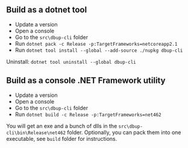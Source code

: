 
## Build as a dotnet tool

* Update a version
* Open a console
* Go to the `src\dbup-cli` folder
* Run `dotnet pack -c Release -p:TargetFrameworks=netcoreapp2.1`
* Run `dotnet tool install --global --add-source ./nupkg dbup-cli`

Uninstall:
`dotnet tool uninstall --global dbup-cli`

## Build as a console .NET Framework utility

* Update a version
* Open a console
* Go to the `src\dbup-cli` folder
* Run `dotnet build -c Release -p:TargetFrameworks=net462`

You will get an exe and a bunch of dlls in the `src\dbup-cli\bin\Release\net462` folder.
Optionally, you can pack them into one executable, see `build` folder for instructions.
